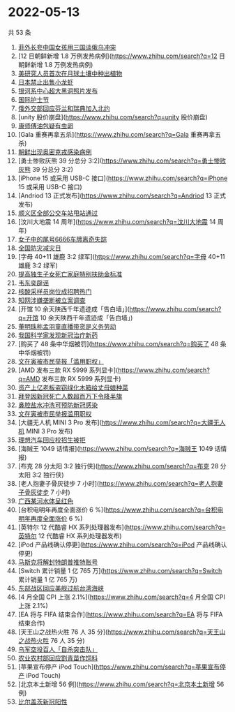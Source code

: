 # 2022-05-13

共 53 条

<!-- BEGIN -->
<!-- 最后更新时间 Fri May 13 2022 23:16:26 GMT+0800 (China Standard Time) -->

1. [菲外长夸中国女孩用三国谈俄乌冲突](https://www.zhihu.com/search?q=菲外长夸中国女孩用三国谈俄乌冲突)
1. [12 日朝鲜新增 1.8 万例发热病例](https://www.zhihu.com/search?q=12 日朝鲜新增 1.8 万例发热病例)
1. [美研究人员首次在月球土壤中种出植物](https://www.zhihu.com/search?q=美研究人员首次在月球土壤中种出植物)
1. [日本禁止出售小龙虾](https://www.zhihu.com/search?q=日本禁止出售小龙虾)
1. [银河系中心超大黑洞照片发布](https://www.zhihu.com/search?q=银河系中心超大黑洞照片发布)
1. [国际护士节](https://www.zhihu.com/search?q=国际护士节)
1. [俄外交部回应芬兰和瑞典加入北约](https://www.zhihu.com/search?q=俄外交部回应芬兰和瑞典加入北约)
1. [unity 股价崩盘](https://www.zhihu.com/search?q=unity 股价崩盘)
1. [康师傅油包疑有虫卵](https://www.zhihu.com/search?q=康师傅油包疑有虫卵)
1. [Gala 重赛再拿五杀](https://www.zhihu.com/search?q=Gala 重赛再拿五杀)
1. [朝鲜出现奥密克戎感染病例](https://www.zhihu.com/search?q=朝鲜出现奥密克戎感染病例)
1. [勇士惨败灰熊 39 分总分 3:2](https://www.zhihu.com/search?q=勇士惨败灰熊 39 分总分 3:2)
1. [iPhone 15 或采用 USB-C 接口](https://www.zhihu.com/search?q=iPhone 15 或采用 USB-C
   接口)
1. [Andriod 13 正式发布](https://www.zhihu.com/search?q=Andriod 13 正式发布)
1. [顺义区全部公交车站甩站通过](https://www.zhihu.com/search?q=顺义区全部公交车站甩站通过)
1. [汶川大地震 14 周年](https://www.zhihu.com/search?q=汶川大地震 14 周年)
1. [女子中的尾号6666车牌离奇失踪](https://www.zhihu.com/search?q=女子中的尾号6666车牌离奇失踪)
1. [全国防灾减灾日](https://www.zhihu.com/search?q=全国防灾减灾日)
1. [字母 40+11 雄鹿 3:2 绿军](https://www.zhihu.com/search?q=字母 40+11 雄鹿 3:2 绿军)
1. [提高独生子女死亡家庭特别扶助金标准](https://www.zhihu.com/search?q=提高独生子女死亡家庭特别扶助金标准)
1. [韦东奕辟谣](https://www.zhihu.com/search?q=韦东奕辟谣)
1. [核酸采样员岗位成招聘热门](https://www.zhihu.com/search?q=核酸采样员岗位成招聘热门)
1. [知网涉嫌垄断被立案调查](https://www.zhihu.com/search?q=知网涉嫌垄断被立案调查)
1. [开馆 10 余天陕西千年遗迹成「告白墙」](https://www.zhihu.com/search?q=开馆 10 余天陕西千年遗迹成「告白墙」)
1. [董明珠称孟羽童直播带货是义务劳动](https://www.zhihu.com/search?q=董明珠称孟羽童直播带货是义务劳动)
1. [我国科学家发现新冠治疗新药](https://www.zhihu.com/search?q=我国科学家发现新冠治疗新药)
1. [购买了 48 条中华烟被罚](https://www.zhihu.com/search?q=购买了 48 条中华烟被罚)
1. [文在寅被市民举报「滥用职权」](https://www.zhihu.com/search?q=文在寅被市民举报「滥用职权」)
1. [AMD 发布三款 RX 5999 系列显卡](https://www.zhihu.com/search?q=AMD 发布三款 RX 5999 系列显卡)
1. [资产上亿老板盗窃绿化木箱给丈母娘种菜](https://www.zhihu.com/search?q=资产上亿老板盗窃绿化木箱给丈母娘种菜)
1. [拜登因新冠死亡人数超百万下令降半旗](https://www.zhihu.com/search?q=拜登因新冠死亡人数超百万下令降半旗)
1. [鼻腔盐水冲洗可预防新冠感染](https://www.zhihu.com/search?q=鼻腔盐水冲洗可预防新冠感染)
1. [文在寅被市民举报滥用职权](https://www.zhihu.com/search?q=文在寅被市民举报滥用职权)
1. [大疆无人机 MINI 3 Pro 发布](https://www.zhihu.com/search?q=大疆无人机 MINI 3 Pro 发布)
1. [理想汽车回应校招生被拒](https://www.zhihu.com/search?q=理想汽车回应校招生被拒)
1. [海贼王 1049 话情报](https://www.zhihu.com/search?q=海贼王 1049 话情报)
1. [布克 28 分太阳 3:2 独行侠](https://www.zhihu.com/search?q=布克 28 分太阳 3:2 独行侠)
1. [老人抱妻子骨灰徒步 7 小时](https://www.zhihu.com/search?q=老人抱妻子骨灰徒步 7 小时)
1. [广西某河水体呈红色](https://www.zhihu.com/search?q=广西某河水体呈红色)
1. [台积电明年再度全面涨价 6 %](https://www.zhihu.com/search?q=台积电明年再度全面涨价 6 %)
1. [英特尔 12 代酷睿 HX 系列处理器发布](https://www.zhihu.com/search?q=英特尔 12 代酷睿 HX 系列处理器发布)
1. [iPod 产品线确认停更](https://www.zhihu.com/search?q=iPod 产品线确认停更)
1. [马斯克将解封特朗普推特账号](https://www.zhihu.com/search?q=马斯克将解封特朗普推特账号)
1. [Switch 累计销量 1 亿 765 万](https://www.zhihu.com/search?q=Switch 累计销量 1 亿 765 万)
1. [东部战区回应美舰过航台湾海峡](https://www.zhihu.com/search?q=东部战区回应美舰过航台湾海峡)
1. [4 月全国 CPI 上涨 2.1%](https://www.zhihu.com/search?q=4 月全国 CPI 上涨 2.1%)
1. [EA 将与 FIFA 结束合作](https://www.zhihu.com/search?q=EA 将与 FIFA 结束合作)
1. [天王山之战热火胜 76 人 35 分](https://www.zhihu.com/search?q=天王山之战热火胜 76 人 35 分)
1. [乌军空投百人「自杀突击队」](https://www.zhihu.com/search?q=乌军空投百人「自杀突击队」)
1. [农业农村部回应割青苗作饲料](https://www.zhihu.com/search?q=农业农村部回应割青苗作饲料)
1. [苹果宣布停产 iPod Touch](https://www.zhihu.com/search?q=苹果宣布停产 iPod Touch)
1. [北京本土新增 56 例](https://www.zhihu.com/search?q=北京本土新增 56 例)
1. [比尔盖茨新冠阳性](https://www.zhihu.com/search?q=比尔盖茨新冠阳性)

<!-- END -->
